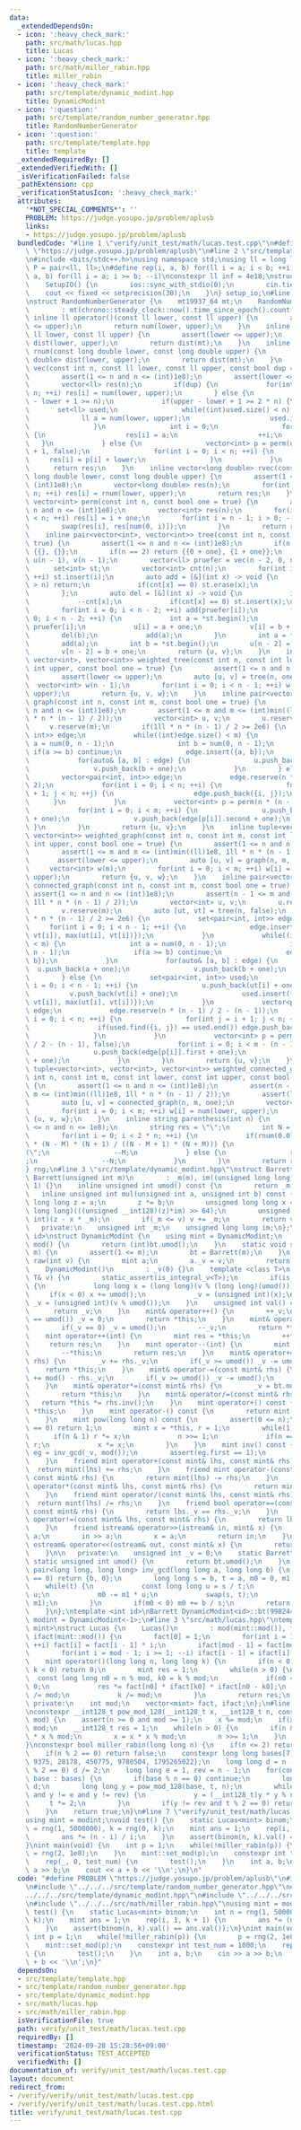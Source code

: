 ```yaml
---
data:
  _extendedDependsOn:
  - icon: ':heavy_check_mark:'
    path: src/math/lucas.hpp
    title: Lucas
  - icon: ':heavy_check_mark:'
    path: src/math/miller_rabin.hpp
    title: miller_rabin
  - icon: ':heavy_check_mark:'
    path: src/template/dynamic_modint.hpp
    title: DynamicModint
  - icon: ':question:'
    path: src/template/random_number_generator.hpp
    title: RandomNumberGenerator
  - icon: ':question:'
    path: src/template/template.hpp
    title: template
  _extendedRequiredBy: []
  _extendedVerifiedWith: []
  _isVerificationFailed: false
  _pathExtension: cpp
  _verificationStatusIcon: ':heavy_check_mark:'
  attributes:
    '*NOT_SPECIAL_COMMENTS*': ''
    PROBLEM: https://judge.yosupo.jp/problem/aplusb
    links:
    - https://judge.yosupo.jp/problem/aplusb
  bundledCode: "#line 1 \"verify/unit_test/math/lucas.test.cpp\"\n#define PROBLEM\
    \ \"https://judge.yosupo.jp/problem/aplusb\"\n#line 2 \"src/template/template.hpp\"\
    \n#include <bits/stdc++.h>\nusing namespace std;\nusing ll = long long;\nusing\
    \ P = pair<ll, ll>;\n#define rep(i, a, b) for(ll i = a; i < b; ++i)\n#define rrep(i,\
    \ a, b) for(ll i = a; i >= b; --i)\nconstexpr ll inf = 4e18;\nstruct SetupIO {\n\
    \    SetupIO() {\n        ios::sync_with_stdio(0);\n        cin.tie(0);\n    \
    \    cout << fixed << setprecision(30);\n    }\n} setup_io;\n#line 3 \"src/template/random_number_generator.hpp\"\
    \nstruct RandomNumberGenerator {\n    mt19937_64 mt;\n    RandomNumberGenerator()\n\
    \        : mt(chrono::steady_clock::now().time_since_epoch().count()) {}\n   \
    \ inline ll operator()(const ll lower, const ll upper) {\n        assert(lower\
    \ <= upper);\n        return num(lower, upper);\n    }\n    inline ll num(const\
    \ ll lower, const ll upper) {\n        assert(lower <= upper);\n        uniform_int_distribution<ll>\
    \ dist(lower, upper);\n        return dist(mt);\n    }\n    inline long double\
    \ rnum(const long double lower, const long double upper) {\n        uniform_real_distribution<long\
    \ double> dist(lower, upper);\n        return dist(mt);\n    }\n    inline vector<ll>\
    \ vec(const int n, const ll lower, const ll upper, const bool dup = true) {\n\
    \        assert(1 <= n and n <= (int)1e8);\n        assert(lower <= upper);\n\
    \        vector<ll> res(n);\n        if(dup) {\n            for(int i = 0; i <\
    \ n; ++i) res[i] = num(lower, upper);\n        } else {\n            assert(upper\
    \ - lower + 1 >= n);\n            if(upper - lower + 1 >= 2 * n) {\n         \
    \       set<ll> used;\n                while((int)used.size() < n) {\n       \
    \             ll a = num(lower, upper);\n                    used.insert(a);\n\
    \                }\n                int i = 0;\n                for(ll a : used)\
    \ {\n                    res[i] = a;\n                    ++i;\n             \
    \   }\n            } else {\n                vector<int> p = perm(upper - lower\
    \ + 1, false);\n                for(int i = 0; i < n; ++i) {\n               \
    \     res[i] = p[i] + lower;\n                }\n            }\n        }\n  \
    \      return res;\n    }\n    inline vector<long double> rvec(const int n, const\
    \ long double lower, const long double upper) {\n        assert(1 <= n and n <=\
    \ (int)1e8);\n        vector<long double> res(n);\n        for(int i = 0; i <\
    \ n; ++i) res[i] = rnum(lower, upper);\n        return res;\n    }\n    inline\
    \ vector<int> perm(const int n, const bool one = true) {\n        assert(1 <=\
    \ n and n <= (int)1e8);\n        vector<int> res(n);\n        for(int i = 0; i\
    \ < n; ++i) res[i] = i + one;\n        for(int i = n - 1; i > 0; --i) {\n    \
    \        swap(res[i], res[num(0, i)]);\n        }\n        return res;\n    }\n\
    \    inline pair<vector<int>, vector<int>> tree(const int n, const bool one =\
    \ true) {\n        assert(1 <= n and n <= (int)1e8);\n        if(n == 1) return\
    \ {{}, {}};\n        if(n == 2) return {{0 + one}, {1 + one}};\n        vector<int>\
    \ u(n - 1), v(n - 1);\n        vector<ll> pruefer = vec(n - 2, 0, n - 1);\n  \
    \      set<int> st;\n        vector<int> cnt(n);\n        for(int i = 0; i < n;\
    \ ++i) st.insert(i);\n        auto add = [&](int x) -> void {\n            if(x\
    \ > n) return;\n            if(cnt[x] == 0) st.erase(x);\n            ++cnt[x];\n\
    \        };\n        auto del = [&](int x) -> void {\n            if(x > n) return;\n\
    \            --cnt[x];\n            if(cnt[x] == 0) st.insert(x);\n        };\n\
    \        for(int i = 0; i < n - 2; ++i) add(pruefer[i]);\n        for(int i =\
    \ 0; i < n - 2; ++i) {\n            int a = *st.begin();\n            int b =\
    \ pruefer[i];\n            u[i] = a + one;\n            v[i] = b + one;\n    \
    \        del(b);\n            add(a);\n        }\n        int a = *st.begin();\n\
    \        add(a);\n        int b = *st.begin();\n        u[n - 2] = a + one;\n\
    \        v[n - 2] = b + one;\n        return {u, v};\n    }\n    inline tuple<vector<int>,\
    \ vector<int>, vector<int>> weighted_tree(const int n, const int lower, const\
    \ int upper, const bool one = true) {\n        assert(1 <= n and n <= (int)1e8);\n\
    \        assert(lower <= upper);\n        auto [u, v] = tree(n, one);\n      \
    \  vector<int> w(n - 1);\n        for(int i = 0; i < n - 1; ++i) w[i] = num(lower,\
    \ upper);\n        return {u, v, w};\n    }\n    inline pair<vector<int>, vector<int>>\
    \ graph(const int n, const int m, const bool one = true) {\n        assert(1 <=\
    \ n and n <= (int)1e8);\n        assert(1 <= m and m <= (int)min((ll)1e8, 1ll\
    \ * n * (n - 1) / 2));\n        vector<int> u, v;\n        u.reserve(m);\n   \
    \     v.reserve(m);\n        if(1ll * n * (n - 1) / 2 >= 2e6) {\n            set<pair<int,\
    \ int>> edge;\n            while((int)edge.size() < m) {\n                int\
    \ a = num(0, n - 1);\n                int b = num(0, n - 1);\n               \
    \ if(a >= b) continue;\n                edge.insert({a, b});\n            }\n\
    \            for(auto& [a, b] : edge) {\n                u.push_back(a + one);\n\
    \                v.push_back(b + one);\n            }\n        } else {\n    \
    \        vector<pair<int, int>> edge;\n            edge.reserve(n * (n - 1) /\
    \ 2);\n            for(int i = 0; i < n; ++i) {\n                for(int j = i\
    \ + 1; j < n; ++j) {\n                    edge.push_back({i, j});\n          \
    \      }\n            }\n            vector<int> p = perm(n * (n - 1) / 2, false);\n\
    \            for(int i = 0; i < m; ++i) {\n                u.push_back(edge[p[i]].first\
    \ + one);\n                v.push_back(edge[p[i]].second + one);\n           \
    \ }\n        }\n        return {u, v};\n    }\n    inline tuple<vector<int>, vector<int>,\
    \ vector<int>> weighted_graph(const int n, const int m, const int lower, const\
    \ int upper, const bool one = true) {\n        assert(1 <= n and n <= (int)1e8);\n\
    \        assert(1 <= m and m <= (int)min((ll)1e8, 1ll * n * (n - 1) / 2));\n \
    \       assert(lower <= upper);\n        auto [u, v] = graph(n, m, one);\n   \
    \     vector<int> w(m);\n        for(int i = 0; i < m; ++i) w[i] = num(lower,\
    \ upper);\n        return {u, v, w};\n    }\n    inline pair<vector<int>, vector<int>>\
    \ connected_graph(const int n, const int m, const bool one = true) {\n       \
    \ assert(1 <= n and n <= (int)1e8);\n        assert(n - 1 <= m and m <= (int)min((ll)1e8,\
    \ 1ll * n * (n - 1) / 2));\n        vector<int> u, v;\n        u.reserve(m);\n\
    \        v.reserve(m);\n        auto [ut, vt] = tree(n, false);\n        if(1ll\
    \ * n * (n - 1) / 2 >= 2e6) {\n            set<pair<int, int>> edge;\n       \
    \     for(int i = 0; i < n - 1; ++i) {\n                edge.insert({min(ut[i],\
    \ vt[i]), max(ut[i], vt[i])});\n            }\n            while((int)edge.size()\
    \ < m) {\n                int a = num(0, n - 1);\n                int b = num(0,\
    \ n - 1);\n                if(a >= b) continue;\n                edge.insert({a,\
    \ b});\n            }\n            for(auto& [a, b] : edge) {\n              \
    \  u.push_back(a + one);\n                v.push_back(b + one);\n            }\n\
    \        } else {\n            set<pair<int, int>> used;\n            for(int\
    \ i = 0; i < n - 1; ++i) {\n                u.push_back(ut[i] + one);\n      \
    \          v.push_back(vt[i] + one);\n                used.insert({min(ut[i],\
    \ vt[i]), max(ut[i], vt[i])});\n            }\n            vector<pair<int, int>>\
    \ edge;\n            edge.reserve(n * (n - 1) / 2 - (n - 1));\n            for(int\
    \ i = 0; i < n; ++i) {\n                for(int j = i + 1; j < n; ++j) {\n   \
    \                 if(used.find({i, j}) == used.end()) edge.push_back({i, j});\n\
    \                }\n            }\n            vector<int> p = perm(n * (n - 1)\
    \ / 2 - (n - 1), false);\n            for(int i = 0; i < m - (n - 1); ++i) {\n\
    \                u.push_back(edge[p[i]].first + one);\n                v.push_back(edge[p[i]].second\
    \ + one);\n            }\n        }\n        return {u, v};\n    }\n    inline\
    \ tuple<vector<int>, vector<int>, vector<int>> weighted_connected_graph(const\
    \ int n, const int m, const int lower, const int upper, const bool one = true)\
    \ {\n        assert(1 <= n and n <= (int)1e8);\n        assert(n - 1 <= m and\
    \ m <= (int)min((ll)1e8, 1ll * n * (n - 1) / 2));\n        assert(lower <= upper);\n\
    \        auto [u, v] = connected_graph(n, m, one);\n        vector<int> w(m);\n\
    \        for(int i = 0; i < m; ++i) w[i] = num(lower, upper);\n        return\
    \ {u, v, w};\n    }\n    inline string parenthesis(int n) {\n        assert(1\
    \ <= n and n <= 1e8);\n        string res = \"\";\n        int N = n, M = n;\n\
    \        for(int i = 0; i < 2 * n; ++i) {\n            if(rnum(0.0l, 1.0l) > 1.0l\
    \ * (N - M) * (N + 1) / ((N - M + 1) * (N + M))) {\n                res += \"\
    (\";\n                --M;\n            } else {\n                res += \")\"\
    ;\n                --N;\n            }\n        }\n        return res;\n    }\n\
    } rng;\n#line 3 \"src/template/dynamic_modint.hpp\"\nstruct Barrett {\n    explicit\
    \ Barrett(unsigned int m)\n        : _m(m), im((unsigned long long)(-1) / m +\
    \ 1) {}\n    inline unsigned int umod() const {\n        return _m;\n    }\n \
    \   inline unsigned int mul(unsigned int a, unsigned int b) const {\n        unsigned\
    \ long long z = a;\n        z *= b;\n        unsigned long long x = (unsigned\
    \ long long)(((unsigned __int128)(z)*im) >> 64);\n        unsigned int v = (unsigned\
    \ int)(z - x * _m);\n        if(_m <= v) v += _m;\n        return v;\n    }\n\n\
    \   private:\n    unsigned int _m;\n    unsigned long long im;\n};\ntemplate <int\
    \ id>\nstruct DynamicModint {\n    using mint = DynamicModint;\n    static int\
    \ mod() {\n        return (int)bt.umod();\n    }\n    static void set_mod(int\
    \ m) {\n        assert(1 <= m);\n        bt = Barrett(m);\n    }\n    static mint\
    \ raw(int v) {\n        mint a;\n        a._v = v;\n        return a;\n    }\n\
    \    DynamicModint()\n        : _v(0) {}\n    template <class T>\n    DynamicModint(const\
    \ T& v) {\n        static_assert(is_integral_v<T>);\n        if(is_signed_v<T>)\
    \ {\n            long long x = (long long)(v % (long long)(umod()));\n       \
    \     if(x < 0) x += umod();\n            _v = (unsigned int)(x);\n        } else\
    \ _v = (unsigned int)(v % umod());\n    }\n    unsigned int val() const {\n  \
    \      return _v;\n    }\n    mint& operator++() {\n        ++_v;\n        if(_v\
    \ == umod()) _v = 0;\n        return *this;\n    }\n    mint& operator--() {\n\
    \        if(_v == 0) _v = umod();\n        --_v;\n        return *this;\n    }\n\
    \    mint operator++(int) {\n        mint res = *this;\n        ++*this;\n   \
    \     return res;\n    }\n    mint operator--(int) {\n        mint res = *this;\n\
    \        --*this;\n        return res;\n    }\n    mint& operator+=(const mint&\
    \ rhs) {\n        _v += rhs._v;\n        if(_v >= umod()) _v -= umod();\n    \
    \    return *this;\n    }\n    mint& operator-=(const mint& rhs) {\n        _v\
    \ += mod() - rhs._v;\n        if(_v >= umod()) _v -= umod();\n        return *this;\n\
    \    }\n    mint& operator*=(const mint& rhs) {\n        _v = bt.mul(_v, rhs._v);\n\
    \        return *this;\n    }\n    mint& operator/=(const mint& rhs) {\n     \
    \   return *this *= rhs.inv();\n    }\n    mint operator+() const {\n        return\
    \ *this;\n    }\n    mint operator-() const {\n        return mint() - *this;\n\
    \    }\n    mint pow(long long n) const {\n        assert(0 <= n);\n        if(n\
    \ == 0) return 1;\n        mint x = *this, r = 1;\n        while(1) {\n      \
    \      if(n & 1) r *= x;\n            n >>= 1;\n            if(n == 0) return\
    \ r;\n            x *= x;\n        }\n    }\n    mint inv() const {\n        auto\
    \ eg = inv_gcd(_v, mod());\n        assert(eg.first == 1);\n        return eg.second;\n\
    \    }\n    friend mint operator+(const mint& lhs, const mint& rhs) {\n      \
    \  return mint(lhs) += rhs;\n    }\n    friend mint operator-(const mint& lhs,\
    \ const mint& rhs) {\n        return mint(lhs) -= rhs;\n    }\n    friend mint\
    \ operator*(const mint& lhs, const mint& rhs) {\n        return mint(lhs) *= rhs;\n\
    \    }\n    friend mint operator/(const mint& lhs, const mint& rhs) {\n      \
    \  return mint(lhs) /= rhs;\n    }\n    friend bool operator==(const mint& lhs,\
    \ const mint& rhs) {\n        return lhs._v == rhs._v;\n    }\n    friend bool\
    \ operator!=(const mint& lhs, const mint& rhs) {\n        return lhs._v != rhs._v;\n\
    \    }\n    friend istream& operator>>(istream& in, mint& x) {\n        long long\
    \ a;\n        in >> a;\n        x = a;\n        return in;\n    }\n    friend\
    \ ostream& operator<<(ostream& out, const mint& x) {\n        return out << x.val();\n\
    \    }\n\n   private:\n    unsigned int _v = 0;\n    static Barrett bt;\n    inline\
    \ static unsigned int umod() {\n        return bt.umod();\n    }\n    inline static\
    \ pair<long long, long long> inv_gcd(long long a, long long b) {\n        if(a\
    \ == 0) return {b, 0};\n        long long s = b, t = a, m0 = 0, m1 = 1;\n    \
    \    while(t) {\n            const long long u = s / t;\n            s -= t *\
    \ u;\n            m0 -= m1 * u;\n            swap(s, t);\n            swap(m0,\
    \ m1);\n        }\n        if(m0 < 0) m0 += b / s;\n        return {s, m0};\n\
    \    }\n};\ntemplate <int id>\nBarrett DynamicModint<id>::bt(998244353);\nusing\
    \ modint = DynamicModint<-1>;\n#line 3 \"src/math/lucas.hpp\"\ntemplate <typename\
    \ mint>\nstruct Lucas {\n    Lucas()\n        : mod(mint::mod()), fact(mint::mod()),\
    \ ifact(mint::mod()) {\n        fact[0] = 1;\n        for(int i = 1; i < mod;\
    \ ++i) fact[i] = fact[i - 1] * i;\n        ifact[mod - 1] = fact[mod - 1].inv();\n\
    \        for(int i = mod - 1; i >= 1; --i) ifact[i - 1] = ifact[i] * i;\n    }\n\
    \    mint operator()(long long n, long long k) {\n        if(n < 0 or n < k or\
    \ k < 0) return 0;\n        mint res = 1;\n        while(n > 0) {\n          \
    \  const long long n0 = n % mod, k0 = k % mod;\n            if(n0 < k0) return\
    \ 0;\n            res *= fact[n0] * ifact[k0] * ifact[n0 - k0];\n            n\
    \ /= mod;\n            k /= mod;\n        }\n        return res;\n    }\n\n  \
    \ private:\n    int mod;\n    vector<mint> fact, ifact;\n};\n#line 3 \"src/math/miller_rabin.hpp\"\
    \nconstexpr __int128_t pow_mod_128(__int128_t x, __int128_t n, const __int128_t\
    \ mod) {\n    assert(n >= 0 and mod >= 1);\n    x %= mod;\n    if(x < 0) x +=\
    \ mod;\n    __int128_t res = 1;\n    while(n > 0) {\n        if(n & 1) res = res\
    \ * x % mod;\n        x = x * x % mod;\n        n >>= 1;\n    }\n    return res;\n\
    }\nconstexpr bool miller_rabin(long long n) {\n    if(n <= 2) return n == 2;\n\
    \    if(n % 2 == 0) return false;\n    constexpr long long bases[7] = {2, 325,\
    \ 9375, 28178, 450775, 9780504, 1795265022};\n    long long d = n - 1;\n    while(d\
    \ % 2 == 0) d /= 2;\n    long long e = 1, rev = n - 1;\n    for(const long long\
    \ base : bases) {\n        if(base % n == 0) continue;\n        long long t =\
    \ d;\n        long long y = pow_mod_128(base, t, n);\n        while(t != n - 1\
    \ and y != e and y != rev) {\n            y = (__int128_t)y * y % n;\n       \
    \     t *= 2;\n        }\n        if(y != rev and t % 2 == 0) return false;\n\
    \    }\n    return true;\n}\n#line 7 \"verify/unit_test/math/lucas.test.cpp\"\n\
    using mint = modint;\nvoid test() {\n    static Lucas<mint> binom;\n    int n\
    \ = rng(1, 5000000), k = rng(0, k);\n    mint ans = 1;\n    rep(i, 1, k + 1) {\n\
    \        ans *= (n - i) / i;\n    }\n    assert(binom(n, k).val() == ans.val());\n\
    }\nint main(void) {\n    int p = 1;\n    while(!miller_rabin(p)) {\n        p\
    \ = rng(2, 1e8);\n    }\n    mint::set_mod(p);\n    constexpr int test_num = 1000;\n\
    \    rep(_, 0, test_num) {\n        test();\n    }\n    int a, b;\n    cin >>\
    \ a >> b;\n    cout << a + b << '\\n';\n}\n"
  code: "#define PROBLEM \"https://judge.yosupo.jp/problem/aplusb\"\n#include \"../../../src/template/template.hpp\"\
    \n#include \"../../../src/template/random_number_generator.hpp\"\n#include \"\
    ../../../src/template/dynamic_modint.hpp\"\n#include \"../../../src/math/lucas.hpp\"\
    \n#include \"../../../src/math/miller_rabin.hpp\"\nusing mint = modint;\nvoid\
    \ test() {\n    static Lucas<mint> binom;\n    int n = rng(1, 5000000), k = rng(0,\
    \ k);\n    mint ans = 1;\n    rep(i, 1, k + 1) {\n        ans *= (n - i) / i;\n\
    \    }\n    assert(binom(n, k).val() == ans.val());\n}\nint main(void) {\n   \
    \ int p = 1;\n    while(!miller_rabin(p)) {\n        p = rng(2, 1e8);\n    }\n\
    \    mint::set_mod(p);\n    constexpr int test_num = 1000;\n    rep(_, 0, test_num)\
    \ {\n        test();\n    }\n    int a, b;\n    cin >> a >> b;\n    cout << a\
    \ + b << '\\n';\n}"
  dependsOn:
  - src/template/template.hpp
  - src/template/random_number_generator.hpp
  - src/template/dynamic_modint.hpp
  - src/math/lucas.hpp
  - src/math/miller_rabin.hpp
  isVerificationFile: true
  path: verify/unit_test/math/lucas.test.cpp
  requiredBy: []
  timestamp: '2024-09-28 15:28:56+09:00'
  verificationStatus: TEST_ACCEPTED
  verifiedWith: []
documentation_of: verify/unit_test/math/lucas.test.cpp
layout: document
redirect_from:
- /verify/verify/unit_test/math/lucas.test.cpp
- /verify/verify/unit_test/math/lucas.test.cpp.html
title: verify/unit_test/math/lucas.test.cpp
---
```

